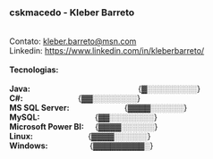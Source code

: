 ### cskmacedo - Kleber Barreto

<br>Contato: kleber.barreto@msn.com
<br>Linkedin: https://www.linkedin.com/in/kleberbarreto/
<br>
<br><b>Tecnologias:</b>
<br>
<br><b>Java:</b>                &nbsp; &nbsp; &nbsp; &nbsp; &nbsp; &nbsp; &nbsp; &nbsp; &nbsp; &nbsp; &nbsp; &nbsp; &nbsp; &nbsp; &nbsp; &nbsp; &nbsp; &nbsp; &nbsp; &nbsp; &nbsp; &nbsp; &nbsp; &nbsp; {▓░░░░░░░░░}
<br><b>C#:</b>                  &nbsp; &nbsp; &nbsp; &nbsp; &nbsp; &nbsp; &nbsp; &nbsp; &nbsp; &nbsp; &nbsp; &nbsp; {▓▓░░░░░░░░}
<br><b>MS SQL Server:</b>       &nbsp; &nbsp; &nbsp; &nbsp; &nbsp; &nbsp; &nbsp; &nbsp; &nbsp; &nbsp; &nbsp; &nbsp; {▓▓▓▓░░░░░░}
<br><b>MySQL:</b>               &nbsp; &nbsp; &nbsp; &nbsp; &nbsp; &nbsp; &nbsp; &nbsp; &nbsp; &nbsp; &nbsp; &nbsp; {▓▓░░░░░░░░}
<br><b>Microsoft Power BI:</b>  &nbsp; &nbsp; {▓▓▓▓░░░░░░}
<br><b>Linux:</b>               &nbsp; &nbsp; &nbsp; &nbsp; &nbsp; &nbsp; &nbsp; &nbsp; &nbsp; &nbsp; &nbsp; &nbsp; {▓▓▓▓░░░░░░}
<br><b>Windows:</b>             &nbsp; &nbsp; &nbsp; &nbsp; &nbsp; &nbsp; &nbsp; &nbsp; &nbsp; {▓▓▓▓▓▓▓▓▓░}
<br> 

<!--
**kbmbarreto/kbmbarreto** is a ✨ _special_ ✨ repository because its `README.md` (this file) appears on your GitHub profile.
👋 ⚡

Here are some ideas to get you started:

- 🔭 I’m currently working on ...
- 🌱 I’m currently learning ...
- 👯 I’m looking to collaborate on ...
- 🤔 I’m looking for help with ...
- 💬 Ask me about ...
- 📫 How to reach me: ...
- 😄 Pronouns: ...
- ⚡ Fun fact: ...
-->
